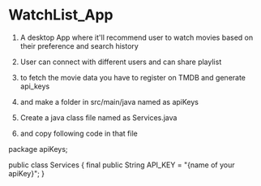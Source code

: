 # WatchList_App

1. A desktop App where it'll recommend user to watch movies based on their preference and search history
2. User can connect with different users and can share playlist

3. to fetch the movie data you have to register on TMDB and generate api_keys
4. and make a folder in src/main/java named as apiKeys
5. Create a java class file named as Services.java
6. and copy following code in that file


package apiKeys;

public class Services {
    final public String API_KEY = "{name of your apiKey}";
}
